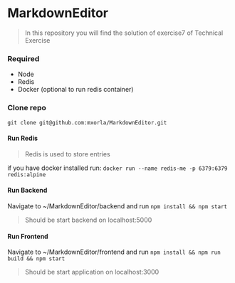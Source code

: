 # MarkdownEditor

  >  In this repository you will find the solution of exercise7 of Technical Exercise

### Required
 - Node
 - Redis
 - Docker (optional to run redis container)

### Clone repo

`git clone git@github.com:mxorla/MarkdownEditor.git`

 
####  Run Redis
  >  Redis is used to store entries 

if you have docker installed run: 
`docker run --name redis-me -p 6379:6379 redis:alpine`

####  Run Backend
Navigate to ~/MarkdownEditor/backend and run 
`npm install && npm start`

> Should be start backend on localhost:5000

####  Run Frontend
Navigate to ~/MarkdownEditor/frontend and run 
`npm install && npm run build && npm start`

> Should be start application on localhost:3000